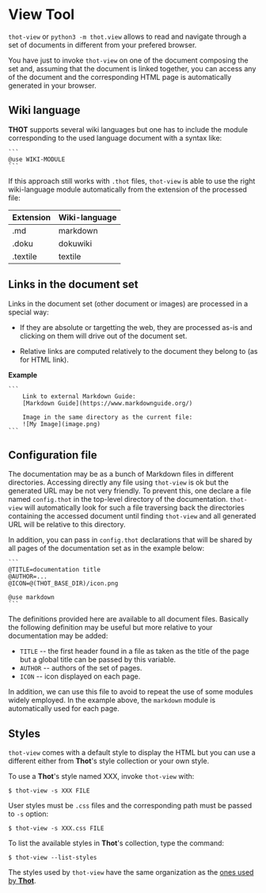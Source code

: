 # View Tool

`thot-view` or `python3 -m thot.view` allows to read and navigate through a set of documents in different from your prefered browser.

You have just to invoke `thot-view` on one of the document composing the set and, assuming that the document is linked together, you can access any of the document and the corresponding HTML page is automatically generated in your browser.


## Wiki language

**THOT** supports several wiki languages but one has to include the module corresponding to the used language document with a syntax like:

	```
	@use WIKI-MODULE
	```

If this approach still works with `.thot` files, `thot-view` is able to use the right wiki-language module automatically from the extension of the processed file:

| Extension | Wiki-language |
|-----------|---------------|
| .md       | markdown      |
| .doku     | dokuwiki      |
| .textile  | textile       |


## Links in the document set

Links in the document set (other document or images) are processed in a special way:

  * If they are absolute or targetting the web, they are processed as-is and clicking on them will drive out of the document set.

  * Relative links are computed relatively to the document they belong to (as for HTML link).

**Example**

	```
		Link to external Markdown Guide:
		[Markdown Guide](https://www.markdownguide.org/)

		Image in the same directory as the current file:
		![My Image](image.png)
	```


## Configuration file

The documentation may be as a bunch of Markdown files in different directories. Accessing directly any file using `thot-view` is ok but the generated URL may be not very friendly. To prevent this, one declare a file named  `config.thot` in the top-level directory of the documentation. `thot-view` will automatically look for such a file traversing back the directories containing the accessed document until finding `thot-view` and all generated URL will be relative to this directory.

In addition, you can pass in `config.thot` declarations that will be shared by all pages of the documentation set as in the example below:

	```
	@TITLE=documentation title
	@AUTHOR=...
	@ICON=@(THOT_BASE_DIR)/icon.png

	@use markdown
	```

The definitions provided here are available to all document files. Basically the following definition may be useful but more relative to your documentation may be added:

  * `TITLE` -- the first header found in a file as taken as the title of the page but a global title can be passed  by this variable.
  * `AUTHOR` -- authors of the set of pages.
  * `ICON` -- icon displayed on each page.

In addition, we can use this file to avoid to repeat the use of some modules widely employed. In the example above, the `markdown` module is automatically used for each page.


## Styles

`thot-view` comes with a default style to display the HTML but you can use a different either from **Thot**'s style collection or your own style.

To use a **Thot**'s style named XXX, invoke `thot-view` with:

	$ thot-view -s XXX FILE

User styles must be `.css` files and the corresponding path must be passed to `-s` option:

	$ thot-view -s XXX.css FILE

To list the available styles in **Thot**'s collection, type the command:

	$ thot-view --list-styles

The styles used by `thot-view` have the same organization as the [ones used by **Thot**](../extend/styles.md).


